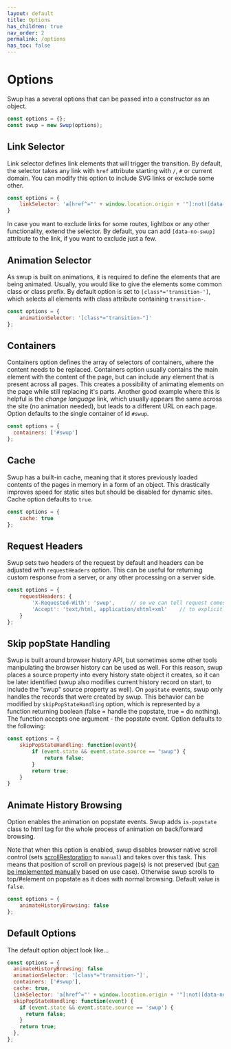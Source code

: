 ```yaml
---
layout: default
title: Options
has_children: true
nav_order: 2
permalink: /options
has_toc: false
---
```


# Options
Swup has a several options that can be passed into a constructor as an object.

```javascript
const options = {};
const swup = new Swup(options);
```

## Link Selector
Link selector defines link elements that will trigger the transition. By default, the selector takes any link with `href` attribute starting with `/`, `#` or current domain.
You can modify this option to include SVG links or exclude some other. 

```javascript
const options = {
    linkSelector: 'a[href^="' + window.location.origin + '"]:not([data-no-swup]), a[href^="/"]:not([data-no-swup]), a[href^="#"]:not([data-no-swup])'
}
```

In case you want to exclude links for some routes, lightbox or any other functionality, extend the selector.
By default, you can add `[data-no-swup]` attribute to the link, if you want to exclude just a few.

## Animation Selector
As swup is built on animations, it is required to define the elements that are being animated. Usually, you would like to give the elements some common class or class prefix.
By default option is set to `[class*='transition-']`, which selects all elements with class attribute containing `transition-`.

```javascript
const options = {
    animationSelector: '[class*="transition-"]'
};
```

## Containers
Containers option defines the array of selectors of containers, where the content needs to be replaced.
Containers option usually contains the main element with the content of the page, but can include any element that is present across all pages.
This creates a possibility of animating elements on the page while still replacing it's parts.
Another good example where this is helpful is the *change language* link, which usually appears the same across the site (no animation needed),
but leads to a different URL on each page.
Option defaults to the single container of id `#swup`.

```javascript
const options = {
  containers: ['#swup']
};
```

## Cache
Swup has a built-in cache, meaning that it stores previously loaded contents of the pages in memory in a form of an object.
This drastically improves speed for static sites but should be disabled for dynamic sites. Cache option defaults to `true`.

```javascript
const options = {
    cache: true
};
```

## Request Headers
Swup sets two headers of the request by default and headers can be adjusted with `requestHeaders` option. 
This can be useful for returning custom response from a server, or any other processing on a server side.  

```javascript
const options = {
    requestHeaders: {
        'X-Requested-With': 'swup',     // so we can tell request comes from swup     
        'Accept': 'text/html, application/xhtml+xml'    // to explicitly define what response we are expecting
    }
};
```

## Skip popState Handling
Swup is built around browser history API, but sometimes some other tools manipulating the browser history can be used as well.
For this reason, swup places a source property into every history state object it creates, so it can be later identified (swup also modifies current history record on start, to include the "swup" source property as well).
On `popState` events, swup only handles the records that were created by swup.
This behavior can be modified by `skipPopStateHandling` option, which is represented by a function returning boolean (false = handle the popstate, true = do nothing).
The function accepts one argument - the popstate event. Option defaults to the following:

```javascript
const options = {
    skipPopStateHandling: function(event){
        if (event.state && event.state.source == "swup") {
            return false;
        }
        return true;
    }
}
```

## Animate History Browsing
Option enables the animation on popstate events. Swup adds `is-popstate` class to html tag for the whole process of animation on back/forward browsing.

Note that when this option is enabled, swup disables browser native scroll control (sets [scrollRestoration](https://developers.google.com/web/updates/2015/09/history-api-scroll-restoration) to `manual`) and takes over this task.
This means that position of scroll on previous page(s) is not preserved (but [can be implemented manually](https://github.com/swup/swup/issues/48#issuecomment-423854819) based on use case).
Otherwise swup scrolls to top/#element on popstate as it does with normal browsing. Default value is `false`.

```javascript
const options = {
    animateHistoryBrowsing: false
};
```

## Default Options
The default option object look like...

```javascript 
const options = {
  animateHistoryBrowsing: false
  animationSelector: '[class*="transition-"]',
  containers: ['#swup'],
  cache: true,
  linkSelector: 'a[href^="' + window.location.origin + '"]:not([data-no-swup]), a[href^="/"]:not([data-no-swup]), a[href^="#"]:not([data-no-swup])',
  skipPopStateHandling: function(event) {
    if (event.state && event.state.source == 'swup') {
      return false;
    }
    return true;
  },
};
```
